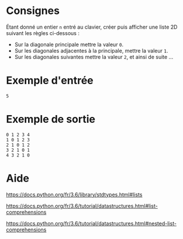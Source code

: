 # Consignes

Étant donné un entier `n` entré au clavier, créer puis afficher une liste 2D suivant les règles ci-dessous :

- Sur la diagonale principale mettre la valeur `0`.
- Sur les diagonales adjacentes à la principale, mettre la valeur `1`.
- Sur les diagonales suivantes mettre la valeur `2`, et ainsi de suite ...

# Exemple d'entrée

```
5
```

# Exemple de sortie

```
0 1 2 3 4
1 0 1 2 3
2 1 0 1 2
3 2 1 0 1
4 3 2 1 0
```

# Aide

https://docs.python.org/fr/3.6/library/stdtypes.html#lists

https://docs.python.org/fr/3.6/tutorial/datastructures.html#list-comprehensions

https://docs.python.org/fr/3.6/tutorial/datastructures.html#nested-list-comprehensions